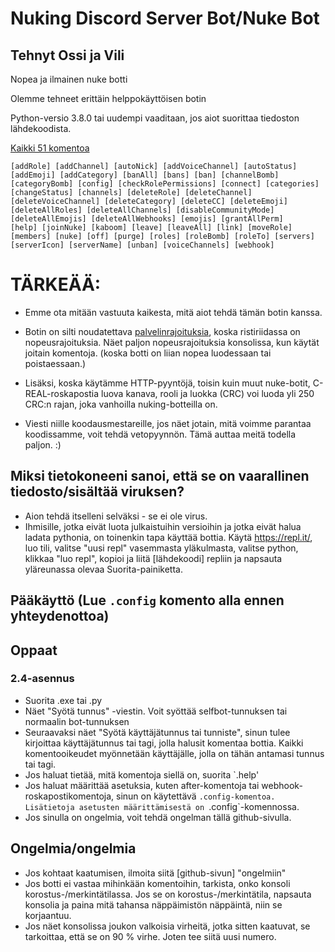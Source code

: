 # Nuking Discord Server Bot/Nuke Bot
## Tehnyt Ossi ja Vili

Nopea ja ilmainen nuke botti


Olemme tehneet erittäin helppokäyttöisen botin

Python-versio 3.8.0 tai uudempi vaaditaan, jos aiot suorittaa tiedoston lähdekoodista.

[Kaikki 51 komentoa](manual.md)

```
[addRole] [addChannel] [autoNick] [addVoiceChannel] [autoStatus] 
[addEmoji] [addCategory] [banAll] [bans] [ban] [channelBomb] 
[categoryBomb] [config] [checkRolePermissions] [connect] [categories] 
[changeStatus] [channels] [deleteRole] [deleteChannel] 
[deleteVoiceChannel] [deleteCategory] [deleteCC] [deleteEmoji] 
[deleteAllRoles] [deleteAllChannels] [disableCommunityMode] 
[deleteAllEmojis] [deleteAllWebhooks] [emojis] [grantAllPerm] 
[help] [joinNuke] [kaboom] [leave] [leaveAll] [link] [moveRole] 
[members] [nuke] [off] [purge] [roles] [roleBomb] [roleTo] [servers] 
[serverIcon] [serverName] [unban] [voiceChannels] [webhook] 
```

# TÄRKEÄÄ:
* Emme ota mitään vastuuta kaikesta, mitä aiot tehdä tämän botin kanssa.
* Botin on silti noudatettava [palvelinrajoituksia](https://discordia.me/en/server-limits), koska ristiriidassa on nopeusrajoituksia. Näet paljon nopeusrajoituksia konsolissa, kun käytät joitain komentoja. (koska botti on liian nopea luodessaan tai poistaessaan.)
* Lisäksi, koska käytämme HTTP-pyyntöjä, toisin kuin muut nuke-botit, C-REAL-roskapostia luova kanava, rooli ja luokka (CRC) voi luoda yli 250 CRC:n rajan, joka vanhoilla nuking-botteilla on.


* Viesti niille koodausmestareille, jos näet jotain, mitä voimme parantaa koodissamme, voit tehdä vetopyynnön. Tämä auttaa meitä todella paljon. :)


## Miksi tietokoneeni sanoi, että se on vaarallinen tiedosto/sisältää viruksen?
* Aion tehdä itselleni selväksi - se ei ole virus.
* Ihmisille, jotka eivät luota julkaistuihin versioihin ja jotka eivät halua ladata pythonia, on toinenkin tapa käyttää bottia. Käytä https://repl.it/, luo tili, valitse "uusi repl" vasemmasta yläkulmasta, valitse python, klikkaa "luo repl", kopioi ja liitä [lähdekoodi] repliin ja napsauta yläreunassa olevaa Suorita-painiketta.

## Pääkäyttö (Lue `.config` komento alla ennen yhteydenottoa)


## Oppaat
### 2.4-asennus
* Suorita .exe tai .py
* Näet "Syötä tunnus" -viestin. Voit syöttää selfbot-tunnuksen tai normaalin bot-tunnuksen
* Seuraavaksi näet "Syötä käyttäjätunnus tai tunniste", sinun tulee kirjoittaa käyttäjätunnus tai tagi, jolla halusit komentaa bottia. Kaikki komentooikeudet myönnetään käyttäjälle, jolla on tähän antamasi tunnus tai tagi.
* Jos haluat tietää, mitä komentoja siellä on, suorita `.help'
* Jos haluat määrittää asetuksia, kuten after-komentoja tai webhook-roskapostikomentoja, sinun on käytettävä `.config-komentoa. Lisätietoja asetusten määrittämisestä on `.config`-komennossa.
* Jos sinulla on ongelmia, voit tehdä ongelman tällä github-sivulla.


## Ongelmia/ongelmia
* Jos kohtaat kaatumisen, ilmoita siitä [github-sivun] "ongelmiin"
* Jos botti ei vastaa mihinkään komentoihin, tarkista, onko konsoli korostus-/merkintätilassa. Jos se on korostus-/merkintätila, napsauta konsolia ja paina mitä tahansa näppäimistön näppäintä, niin se korjaantuu.
* Jos näet konsolissa joukon valkoisia virheitä, jotka sitten kaatuvat, se tarkoittaa, että se on 90 % virhe. Joten tee siitä uusi numero.
